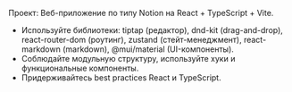 <!-- Use this file to provide workspace-specific custom instructions to Copilot. For more details, visit https://code.visualstudio.com/docs/copilot/copilot-customization#_use-a-githubcopilotinstructionsmd-file -->

Проект: Веб-приложение по типу Notion на React + TypeScript + Vite.

- Используйте библиотеки: tiptap (редактор), dnd-kit (drag-and-drop), react-router-dom (роутинг), zustand (стейт-менеджмент), react-markdown (markdown), @mui/material (UI-компоненты).
- Соблюдайте модульную структуру, используйте хуки и функциональные компоненты.
- Придерживайтесь best practices React и TypeScript.
